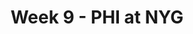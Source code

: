 ---
layout: game
title: Week 9 - PHI at NYG
season: 2016
game_id: 2016_09_PHI_NYG
away_team: PHI
home_team: NYG
---